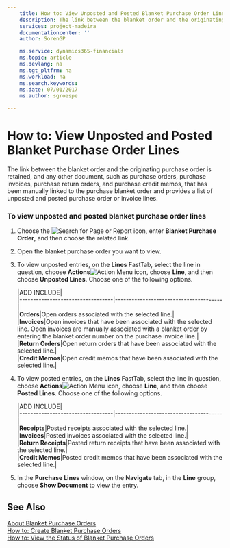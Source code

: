 ```yaml
---
    title: How to: View Unposted and Posted Blanket Purchase Order Lines | Microsoft Docs
    description: The link between the blanket order and the originating purchase order is retained, and any other document, such as purchase orders, purchase invoices, purchase return orders, and purchase credit memos, that has been manually linked to the purchase blanket order and provides a list of unposted and posted purchase order or invoice lines.
    services: project-madeira
    documentationcenter: ''
    author: SorenGP

    ms.service: dynamics365-financials
    ms.topic: article
    ms.devlang: na
    ms.tgt_pltfrm: na
    ms.workload: na
    ms.search.keywords:
    ms.date: 07/01/2017
    ms.author: sgroespe

---
```

# How to: View Unposted and Posted Blanket Purchase Order Lines
The link between the blanket order and the originating purchase order is retained, and any other document, such as purchase orders, purchase invoices, purchase return orders, and purchase credit memos, that has been manually linked to the purchase blanket order and provides a list of unposted and posted purchase order or invoice lines.  
  
### To view unposted and posted blanket purchase order lines  
  
1.  Choose the ![Search for Page or Report](media/ui-search/search_small.png "Search for Page or Report icon") icon, enter **Blanket Purchase Order**, and then choose the related link.  
  
2.  Open the blanket purchase order you want to view.  
  
3.  To view unposted entries, on the **Lines** FastTab, select the line in question, choose **Actions**![Action Menu icon](../media/actionmenuicon.png "actionMenuIcon"), choose **Line**, and then choose **Unposted Lines**. Choose one of the following options.  
  
    |ADD INCLUDE<!--[!INCLUDE[bp_tableoption](../../includes/bp_tabledescription_md.md)]-->|  
    |----------------------------------|---------------------------------------|  
    |**Orders**|Open orders associated with the selected line.|  
    |**Invoices**|Open invoices that have been associated with the selected line. Open invoices are manually associated with a blanket order by entering the blanket order number on the purchase invoice line.|  
    |**Return Orders**|Open return orders that have been associated with the selected line.|  
    |**Credit Memos**|Open credit memos that have been associated with the selected line.|  
  
4.  To view posted entries, on the **Lines** FastTab, select the line in question, choose **Actions**![Action Menu icon](../media/actionmenuicon.png "actionMenuIcon"), choose **Line**, and then choose **Posted Lines**. Choose one of the following options.  
  
    |ADD INCLUDE<!--[!INCLUDE[bp_tableoption](../../includes/bp_tabledescription_md.md)]-->|  
    |----------------------------------|---------------------------------------|  
    |**Receipts**|Posted receipts associated with the selected line.|  
    |**Invoices**|Posted invoices associated with the selected line.|  
    |**Return Receipts**|Posted return receipts that have been associated with the selected line.|  
    |**Credit Memos**|Posted credit memos that have been associated with the selected line.|  
  
5.  In the **Purchase Lines** window, on the **Navigate** tab, in the **Line** group, choose **Show Document** to view the entry.  
  
## See Also  
 [About Blanket Purchase Orders](../about-blanket-purchase-orders.md)   
 [How to: Create Blanket Purchase Orders](../how-to-create-blanket-purchase-orders.md)   
 [How to: View the Status of Blanket Purchase Orders](../how-to-view-the-status-of-blanket-purchase-orders.md)
